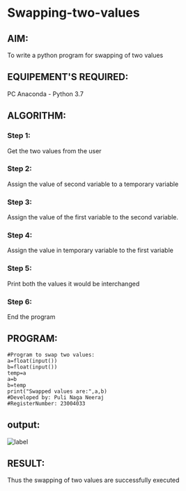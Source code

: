 # Swapping-two-values
## AIM:
To write a python program for swapping of two values
## EQUIPEMENT'S REQUIRED: 
PC
Anaconda - Python 3.7
## ALGORITHM: 
### Step 1:
Get the two values from the user
### Step 2: 
Assign the value of second variable to a temporary variable 
### Step 3: 
Assign the value of the first variable to the second variable.
### Step 4:  
Assign the value in temporary variable to the first variable
### Step 5: 
Print both the values it would be interchanged
### Step 6: 
End the program
## PROGRAM:
```
#Program to swap two values:
a=float(input())
b=float(input())
temp=a
a=b
b=temp
print("Swapped values are:",a,b)
#Developed by: Puli Naga Neeraj
#RegisterNumber: 23004033
```

## output: 
![label](/![image](https://github.com/PuliNagaNeeraj/Swapping-two-values/assets/138849173/0acbbdca-b89d-42d9-9f7e-28b89ef7dbf7)
)


## RESULT:
Thus the swapping of two values are successfully executed



